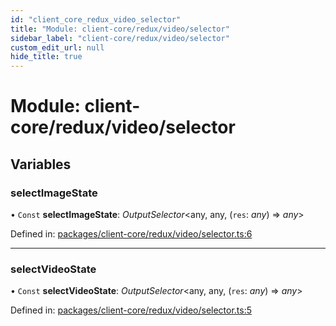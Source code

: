 ```yaml
---
id: "client_core_redux_video_selector"
title: "Module: client-core/redux/video/selector"
sidebar_label: "client-core/redux/video/selector"
custom_edit_url: null
hide_title: true
---
```


# Module: client-core/redux/video/selector

## Variables

### selectImageState

• `Const` **selectImageState**: *OutputSelector*<any, any, (`res`: *any*) => *any*\>

Defined in: [packages/client-core/redux/video/selector.ts:6](https://github.com/xr3ngine/xr3ngine/blob/5a0f83ed8/packages/client-core/redux/video/selector.ts#L6)

___

### selectVideoState

• `Const` **selectVideoState**: *OutputSelector*<any, any, (`res`: *any*) => *any*\>

Defined in: [packages/client-core/redux/video/selector.ts:5](https://github.com/xr3ngine/xr3ngine/blob/5a0f83ed8/packages/client-core/redux/video/selector.ts#L5)
